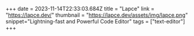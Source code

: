 +++
date = 2023-11-14T22:33:03.684Z
title = "Lapce"
link = "https://lapce.dev/"
thumbnail = "https://lapce.dev/assets/img/lapce.png"
snippet="Lightning-fast and Powerful Code Editor"
tags = ["text-editor"]
+++

